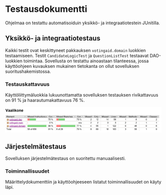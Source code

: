 # Testausdokumentti

Ohjelmaa on testattu automatisoiduin yksikkö- ja integraatiotestein JUnitilla.

## Yksikkö- ja integraatiotestaus

Kaikki testit ovat keskittyneet pakkauksen `votingaid.domain` luokkien 
testaamiseen. Testit `CandidateLogicTest` ja `QuestionListTest` testaavat 
DAO-luokkien toimintaa. Sovellusta on testattu ainoastaan tilanteessa, jossa
käyttöohjeen kuvauksen mukainen tietokanta on ollut sovelluksen suoritushakemistossa. 


### Testauskattavuus

Käyttöliittymäluokkia lukuunottamatta sovelluksen testauksen rivikattavuus on 91 % ja 
haarautumakattavuus 76 %.

<img src="https://raw.githubusercontent.com/mlkulmala/ot-harjoitustyo/master/Vaalikone/dokumentaatio/kuvat/testikattavuus.png" width="750">


## Järjestelmätestaus

Sovelluksen järjestelmätestaus on suoritettu manuaalisesti.

### Toiminnallisuudet

Määrittelydokumenttiin ja käyttöohjeeseen listatut toiminnallisuudet on käyty läpi.


